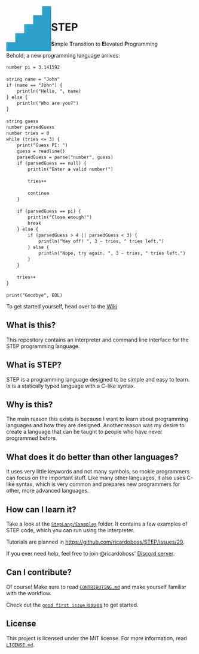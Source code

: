 ﻿<img src="docs/logo.svg" align="left" alt="STEP" width="120" height="120">

<p>
  <h1>STEP</h1>
  <span>
    <strong>S</strong><span>imple</span>
    <strong>T</strong><span>ransition</span>
    <span>to</span>
    <strong>E</strong><span>levated</span>
    <strong>P</strong><span>rogramming</span>
  </span>
</p>

Behold, a new programming language arrives:

```step
number pi = 3.141592

string name = "John"
if (name == "John") {
	println("Hello, ", name)
} else {
	println("Who are you?")
}

string guess
number parsedGuess
number tries = 0
while (tries <= 3) {
	print("Guess PI: ")
	guess = readline()
	parsedGuess = parse("number", guess)
	if (parsedGuess == null) {
		println("Enter a valid number!")

		tries++

		continue
	}

	if (parsedGuess == pi) {
		println("Close enough!")
		break
	} else {
		if (parsedGuess > 4 || parsedGuess < 3) {
			println("Way off! ", 3 - tries, " tries left.")
		} else {
			println("Nope, try again. ", 3 - tries, " tries left.")
		}
	}

	tries++
}

print("Goodbye", EOL)
```

To get started yourself, head over to the [Wiki](https://github.com/ricardoboss/STEP/wiki)

## What is this?

This repository contains an interpreter and command line interface for the STEP programming language.

## What is STEP?

STEP is a programming language designed to be simple and easy to learn.
Is is a statically typed language with a C-like syntax.

## Why is this?

The main reason this exists is because I want to learn about programming languages and how they are designed.
Another reason was my desire to create a language that can be taught to people who have never programmed before.

## What does it do better than other languages?

It uses very little keywords and not many symbols, so rookie programmers can focus on the important stuff.
Like many other languages, it also uses C-like syntax, which is very common and prepares new programmers for other,
more advanced languages.

## How can I learn it?

Take a look at the [`StepLang/Examples`](./StepLang/Examples) folder.
It contains a few examples of STEP code, which you can run using the interpreter.

Tutorials are planned in https://github.com/ricardoboss/STEP/issues/29.

If you ever need help, feel free to join @ricardoboss' [Discord server](https://discord.gg/ySpmcdCqFN).

## Can I contribute?

Of course!
Make sure to read [`CONTRIBUTING.md`](./CONTRIBUTING.md) and make yourself familiar with the workflow.

Check out the [`good first issue` issues](https://github.com/ricardoboss/STEP/contribute) to get started.

## License

This project is licensed under the MIT license.
For more information, read [`LICENSE.md`](./LICENSE.md).
